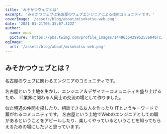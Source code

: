 ```yaml
---
title: 'みそかつウェブとは'
excerpt: 'みそかつウェブは名古屋のウェブエンジニアによる技術コミュニティです。'
coverImage: '/assets/blog/about/misokatsu-web.png'
date: '2021-01-21T05:35:07.322Z'
author:
  name: moai
  picture: 'https://pbs.twimg.com/profile_images/1449636439952556040/cZbRNgK3_400x400.jpg'
ogImage:
  url: '/assets/blog/about/misokatsu-web.png'
---
```



## みそかつウェブとは？

名古屋のウェブに関わるエンジニアのコミュニティです。

名古屋という土地を生かし、エンジニア＆デザイナーコミュニティを盛り上げるため、 IT業界に関わる人同士の交流の場として作りました。

似た境遇の仲間を探したり、相談できる友人を作ったり ITというキーワードで繋がれるコミュニティです。
名古屋という土地でWebのエンジニアとしての職があるということをアピールしたり、楽しくやっているということを知ってもらえるための場にしたいと思っています。


